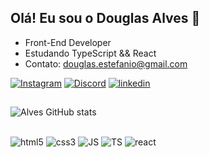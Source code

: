 ## Olá! Eu sou o Douglas Alves 👋

- Front-End Developer
- Estudando TypeScript && React
- Contato: douglas.estefanio@gmail.com
  
[![Instagram](https://img.shields.io/badge/Instagram-E4405F?style=for-the-badge&logo=instagram&logoColor=white)](https://www.instagram.com/douglas_alves000/)
[![Discord](https://img.shields.io/badge/Discord-7289DA?style=for-the-badge&logo=discord&logoColor=white)](https://discord.gg/VptXGgcnZV)
[![linkedin](https://img.shields.io/badge/LinkedIn-0077B5?style=for-the-badge&logo=linkedin&logoColor=white)](linkedin.com/in/douglas-estefanio)
##
![Alves GitHub stats](https://github-readme-stats.vercel.app/api?username=dg-alves&show_icons=true&theme=transparent)

<div style="display: inline_block"><br/>
    <img aling="center" alt="html5" src="https://img.shields.io/badge/HTML5-E34F26?style=for-the-badge&logo=html5&logoColor=white">
    <img aling="center" alt="css3" src="https://img.shields.io/badge/CSS3-1572B6?style=for-the-badge&logo=css3&logoColor=white">
    <img aling="center" alt="JS" src="https://img.shields.io/badge/JavaScript-F7DF1E?style=for-the-badge&logo=javascript&logoColor=black">
    <img aling="center" alt="TS" src="https://img.shields.io/badge/TypeScript-007ACC?style=for-the-badge&logo=typescript&logoColor=white">
    <img aling="center" alt="react" src="https://img.shields.io/badge/React-20232A?style=for-the-badge&logo=react&logoColor=61DAFB">
</div>

